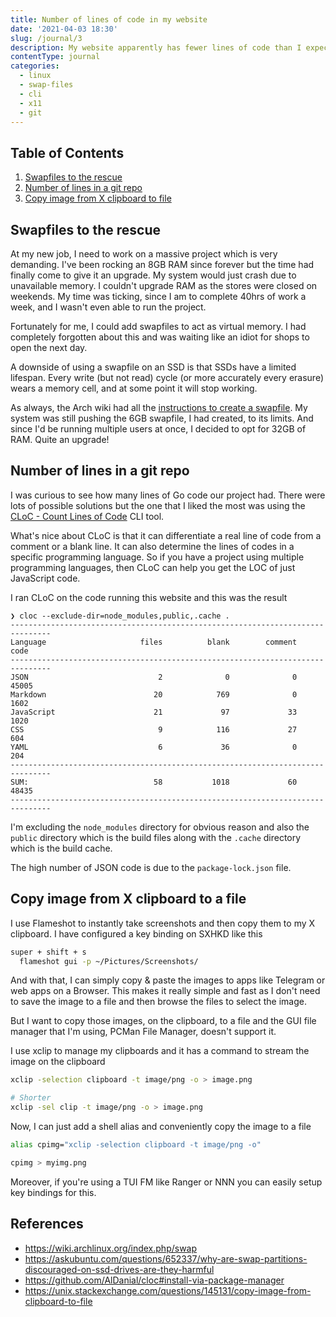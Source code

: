 ```yaml
---
title: Number of lines of code in my website
date: '2021-04-03 18:30'
slug: /journal/3
description: My website apparently has fewer lines of code than I expected
contentType: journal
categories:
  - linux
  - swap-files
  - cli
  - x11
  - git
---
```


<div class="table-of-contents">

## Table of Contents

1. [Swapfiles to the rescue](#swapfiles)
2. [Number of lines in a git repo](#cloc)
3. [Copy image from X clipboard to file](#x-clipboard-image)

</div>

## Swapfiles to the rescue <a name="swapfiles"></a>

At my new job, I need to work on a massive project which is very demanding. I've been rocking an 8GB RAM since forever but the time had finally come to give it an upgrade. My system would just crash due to unavailable memory. I couldn't upgrade RAM as the stores were closed on weekends. My time was ticking, since I am to complete 40hrs of work a week, and I wasn't even able to run the project.

Fortunately for me, I could add swapfiles to act as virtual memory. I had completely forgotten about this and was waiting like an idiot for shops to open the next day.

A downside of using a swapfile on an SSD is that SSDs have a limited lifespan. Every write (but not read) cycle (or more accurately every erasure) wears a memory cell, and at some point it will stop working.

As always, the Arch wiki had all the [instructions to create a swapfile](https://wiki.archlinux.org/index.php/swap). My system was still pushing the 6GB swapfile, I had created, to its limits. And since I'd be running multiple users at once, I decided to opt for 32GB of RAM. Quite an upgrade!

## Number of lines in a git repo <a name="cloc"></a>

I was curious to see how many lines of Go code our project had. There were lots of possible solutions but the one that I liked the most was using the [CLoC - Count Lines of Code](https://github.com/AlDanial/cloc) CLI tool.

What's nice about CLoC is that it can differentiate a real line of code from a comment or a blank line. It can also determine the lines of codes in a specific programming language. So if you have a project using multiple programming languages, then CLoC can help you get the LOC of just JavaScript code.

I ran CLoC on the code running this website and this was the result

```
❯ cloc --exclude-dir=node_modules,public,.cache .
-------------------------------------------------------------------------------
Language                     files          blank        comment           code
-------------------------------------------------------------------------------
JSON                             2              0              0          45005
Markdown                        20            769              0           1602
JavaScript                      21             97             33           1020
CSS                              9            116             27            604
YAML                             6             36              0            204
-------------------------------------------------------------------------------
SUM:                            58           1018             60          48435
-------------------------------------------------------------------------------
```

I'm excluding the `node_modules` directory for obvious reason and also the `public` directory which is the build files along with the `.cache` directory which is the build cache.

The high number of JSON code is due to the `package-lock.json` file.

## Copy image from X clipboard to a file <a name="x-clipboard-image"></a>

I use Flameshot to instantly take screenshots and then copy them to my X clipboard. I have configured a key binding on SXHKD like this

```bash
super + shift + s
  flameshot gui -p ~/Pictures/Screenshots/
```

And with that, I can simply copy & paste the images to apps like Telegram or web apps on a Browser. This makes it really simple and fast as I don't need to save the image to a file and then browse the files to select the image.

But I want to copy those images, on the clipboard, to a file and the GUI file manager that I'm using, PCMan File Manager, doesn't support it.

I use xclip to manage my clipboards and it has a command to stream the image on the clipboard

```bash
xclip -selection clipboard -t image/png -o > image.png

# Shorter
xclip -sel clip -t image/png -o > image.png
```

Now, I can just add a shell alias and conveniently copy the image to a file

```bash
alias cpimg="xclip -selection clipboard -t image/png -o"

cpimg > myimg.png
```

Moreover, if you're using a TUI FM like Ranger or NNN you can easily setup key bindings for this.

## References

- https://wiki.archlinux.org/index.php/swap
- https://askubuntu.com/questions/652337/why-are-swap-partitions-discouraged-on-ssd-drives-are-they-harmful
- https://github.com/AlDanial/cloc#install-via-package-manager
- https://unix.stackexchange.com/questions/145131/copy-image-from-clipboard-to-file
